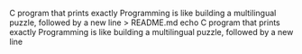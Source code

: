 C program that prints exactly Programming is like building a multilingual puzzle, followed by a new line > README.md
echo C program that prints exactly Programming is like building a multilingual puzzle, followed by a new line

